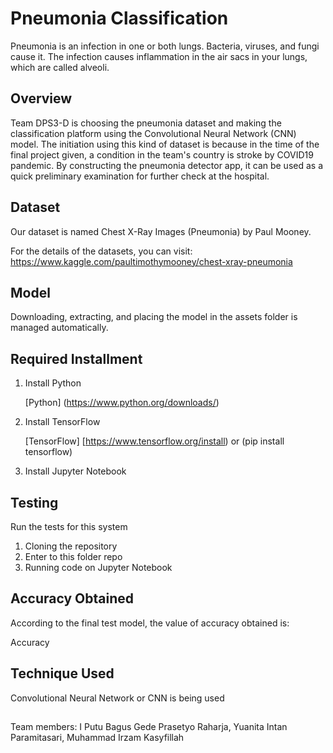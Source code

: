 # Pneumonia Classification 
Pneumonia is an infection in one or both lungs. Bacteria, viruses, and fungi cause it. 
The infection causes inflammation in the air sacs in your lungs, which are called alveoli.

## Overview
Team DPS3-D is choosing the pneumonia dataset and making the classification platform using the Convolutional Neural Network (CNN) model. The initiation using this kind of dataset is because in the time of the final project given, a condition in the team's country is stroke by COVID19 pandemic. By constructing the pneumonia detector app, it can be used as a quick preliminary examination for further check at the hospital.

## Dataset
Our dataset is named Chest X-Ray Images (Pneumonia) by Paul Mooney.

For the details of the datasets, you can visit: https://www.kaggle.com/paultimothymooney/chest-xray-pneumonia

## Model
Downloading, extracting, and placing the model in the assets folder is managed automatically.

## Required Installment 
1. Install Python 
    
    [Python] (https://www.python.org/downloads/)
    
2. Install TensorFlow
    
    [TensorFlow] [https://www.tensorflow.org/install) or (pip install tensorflow)
    
3. Install Jupyter Notebook

## Testing
Run the tests for this system 
1. Cloning the repository
2. Enter to this folder repo
3. Running code on Jupyter Notebook

## Accuracy Obtained
According to the final test model, the value of accuracy obtained is:

Accuracy

## Technique Used
Convolutional Neural Network or CNN is being used 

## 

Team members:
I Putu Bagus Gede Prasetyo Raharja,
Yuanita Intan Paramitasari,
Muhammad Irzam Kasyfillah
